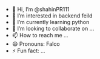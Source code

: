 - 👋 Hi, I’m @shahinPR111
- 👀 I’m interested in backend feild
- 🌱 I’m currently learning python
- 💞️ I’m looking to collaborate on ...
- 📫 How to reach me ...
- 😄 Pronouns: Falco
- ⚡ Fun fact: ...

<!---
shahinPR111/shahinPR111 is a ✨ special ✨ repository because its `README.md` (this file) appears on your GitHub profile.
You can click the Preview link to take a look at your changes.
--->
